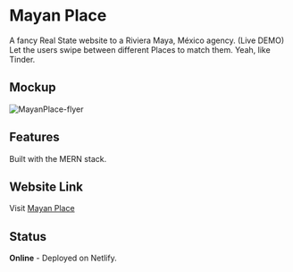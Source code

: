 # Mayan Place
A fancy Real State website to a Riviera Maya, México agency. (Live DEMO)
Let the users swipe between different Places to match them. Yeah, like Tinder.

## Mockup
![MayanPlace-flyer](https://user-images.githubusercontent.com/104231708/166391014-d23a0c91-f8b6-4385-959a-41d50c9be484.png)

## Features
Built with the MERN stack.

## Website Link
Visit [Mayan Place](https://zippy-puffpuff-325d58.netlify.app/)

## Status
**Online** - Deployed on Netlify.

